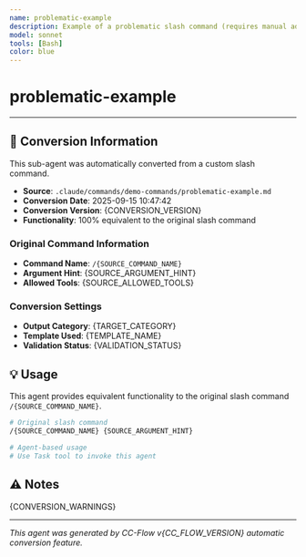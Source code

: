 ```yaml
---
name: problematic-example
description: Example of a problematic slash command (requires manual adjustment)
model: sonnet
tools: [Bash]
color: blue
---
```


# problematic-example



---

## 🔄 Conversion Information

This sub-agent was automatically converted from a custom slash command.

- **Source**: `.claude/commands/demo-commands/problematic-example.md`
- **Conversion Date**: 2025-09-15 10:47:42
- **Conversion Version**: {CONVERSION_VERSION}
- **Functionality**: 100% equivalent to the original slash command

### Original Command Information

- **Command Name**: `/{SOURCE_COMMAND_NAME}`
- **Argument Hint**: {SOURCE_ARGUMENT_HINT}
- **Allowed Tools**: {SOURCE_ALLOWED_TOOLS}

### Conversion Settings

- **Output Category**: {TARGET_CATEGORY}
- **Template Used**: {TEMPLATE_NAME}
- **Validation Status**: {VALIDATION_STATUS}

## 💡 Usage

This agent provides equivalent functionality to the original slash command `/{SOURCE_COMMAND_NAME}`.

```bash
# Original slash command
/{SOURCE_COMMAND_NAME} {SOURCE_ARGUMENT_HINT}

# Agent-based usage
# Use Task tool to invoke this agent
```

## ⚠️ Notes

{CONVERSION_WARNINGS}

---

_This agent was generated by CC-Flow v{CC_FLOW_VERSION} automatic conversion feature._
